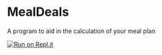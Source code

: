 # MealDeals
A program to aid in the calculation of your meal plan

[![Run on Repl.it](https://repl.it/badge/github/kiikoh/MealDeals)](https://repl.it/github/kiikoh/MealDeals)
